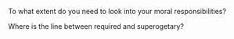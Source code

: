 To what extent do you need to look into your moral responsibilities?

Where is the line between required and superogetary?
